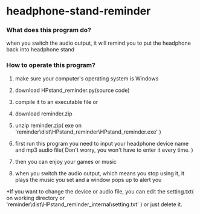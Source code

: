 # headphone-stand-reminder
### What does this program do?
when you switch the audio output, it will remind you to put the headphone back into headphone stand

### How to operate this program?
1. make sure your computer's operating system is Windows
   
2. download HPstand_reminder.py(source code)
3. compile it to an executable file
             or
2. download reminder.zip
3. unzip reminder.zip( exe on 'reminder\dist\HPstand_reminder\HPstand_reminder.exe' )

4. first run this program you need to input your headphone device name and mp3 audio file( Don't worry, you won't have to enter it every time. )
5. then you can enjoy your games or music
6. when you switch the audio output, which means you stop using it, it plays the music you set and a window pops up to alert you

*If you want to change the device or audio file, you can edit the setting.txt( on working directory or 'reminder\dist\HPstand_reminder\_internal\setting.txt' ) or just delete it.
